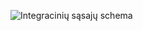 ![Integracinių sąsajų schema](https://user-images.githubusercontent.com/61745726/82418119-41978b80-9a85-11ea-887f-29cf617db748.jpg)
